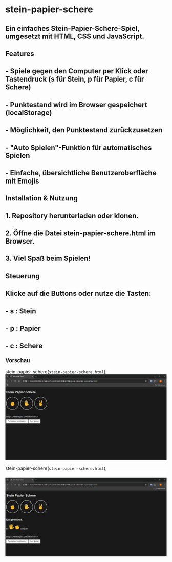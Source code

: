 # stein-papier-schere

## Ein einfaches Stein-Papier-Schere-Spiel, umgesetzt mit HTML, CSS und JavaScript.

## Features

## - Spiele gegen den Computer per Klick oder Tastendruck (s für Stein, p für Papier, c für Schere)
## - Punktestand wird im Browser gespeichert (localStorage)
## - Möglichkeit, den Punktestand zurückzusetzen
## - "Auto Spielen"-Funktion für automatisches Spielen
## - Einfache, übersichtliche Benutzeroberfläche mit Emojis


## Installation & Nutzung

## 1. Repository herunterladen oder klonen.
## 2. Öffne die Datei stein-papier-schere.html im Browser.
## 3. Viel Spaß beim Spielen!

## Steuerung

## Klicke auf die Buttons oder nutze die Tasten:
##  - s : Stein
##  - p : Papier
##  - c : Schere

### Vorschau

stein-papier-schere(`stein-papier-schere.html`);
![stein-papier-schere](screenshot/vorschau.png)

stein-papier-schere(`stein-papier-schere.html`);
![stein-papier-schere](screenshot/vorschau2.png)
